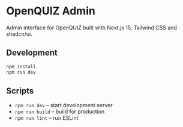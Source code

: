 # OpenQUIZ Admin

Admin interface for OpenQUIZ built with Next.js 15, Tailwind CSS and shadcn/ui.

## Development

```bash
npm install
npm run dev
```

## Scripts

- `npm run dev` – start development server
- `npm run build` – build for production
- `npm run lint` – run ESLint
